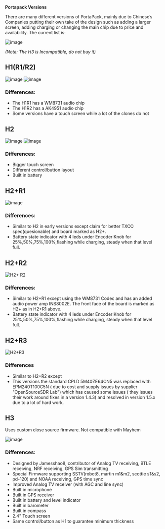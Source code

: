 **Portapack Versions**

There are many different versions of PortaPack, mainly due to Chinese’s Companies putting their own take of the design such as adding a larger screen, adding charging or changing the main chip due to price and availability. The current list is:

![image](https://user-images.githubusercontent.com/32274981/163668369-81ec10b5-a7a2-4fa0-bc46-09764819bccf.png)

_(Note: The H3 is Incompatible, do not buy it)_
 
## H1(R1/R2)
![image](https://user-images.githubusercontent.com/4393979/162888735-083d4fb5-dfd5-499c-94b1-c0fbbec0fda2.png)
![image](https://user-images.githubusercontent.com/4393979/162888869-cc9a45ed-170f-435c-a3c1-43076d0035b2.png)

### Differences:
* The H1R1 has a WM8731 audio chip
* The H1R2 has a AK4951 audio chip
* Some versions have a touch screen while a lot of the clones do not

## H2
![image](https://user-images.githubusercontent.com/4393979/162888315-85e7c7da-8bcd-4578-9195-93dd96118560.png)
![image](https://user-images.githubusercontent.com/4393979/162888233-c773743c-3231-4b06-b2f1-a5bb9988c66e.png)


### Differences:
* Bigger touch screen
* Different control/button layout
* Built in battery

## H2+R1

![image](https://user-images.githubusercontent.com/4393979/162888499-4d780cd0-2ddd-47f0-b465-2c29238af6ad.png)

### Differences:
* Similar to  H2 in early versions except claim for better TXCO spec(quesionable) and board marked as H2+.
* Battery state indicator with 4 leds under Encoder Knob for 25%,50%,75%,100%,flashing while charging, steady when that level full. 

## H2+R2

![H2+ R2](https://user-images.githubusercontent.com/32274981/163668781-3f9beec7-b670-43dd-aa97-b01a63343157.JPG)


### Differences:
* Similar to  H2+R1 except using the WM8731 Codec and  has an added audio power amp INS8002E. The front face of the board is marked as H2+ as in H2+R1 above.
* Battery state indicator with 4 leds under Encoder Knob for 25%,50%,75%,100%,flashing while charging, steady when that level full. 

## H2+R3

![H2+R3](https://user-images.githubusercontent.com/32274981/163668864-cfddc191-cdf5-418c-b8fd-7d7b16937c02.jpg)


### Differences
* Similar to  H2+R2 except
* This versions the standard CPLD 5M40ZE64CN5 was  replaced with EPM240T100C5N ( due to cost and supply issues by supplier "OpenSourceSDR Lab") which has caused some issues ( they issues their work around fixes in a version 1.4.3)  and resolved in version 1.5.x due to a lot of hard work.


## H3
Uses custom close source firmware. Not compatible with Mayhem

![image](https://user-images.githubusercontent.com/4393979/162887707-27f173f3-6aa7-42cf-bd89-e0447bc0fdd5.png)

### Differences:
* Designed by Jamesshao8, contributor of Analog TV receiving, BTLE receiving, NRF receiving, GPS Sim transmitting
* Special Firmware supporting SSTV(robot8, martin m1&m2, scottie s1&s2, pd-120) and NOAA receiving, GPS time sync
* Improved Analog TV receiver (with AGC and line sync)
* Built in microphone
* Built in GPS receiver
* Built in battery and level indicator
* Built in barometer
* Built in compass
* 2.4" Touch screen
* Same control/button as H1 to guarantee minimum thickness